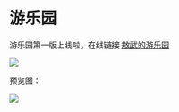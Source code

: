 # 游乐园

游乐园第一版上线啦，在线链接 [敖武的游乐园](https://playground.fudongdong.com/)

![](https://0.z.wiki/images/20220320/edcd158bc489438e8c37dc430de6083e.png?x-oss-process=style/z.wiki)

预览图：

![](https://2.z.wiki/autoupload/2022-05-02/88ed1478031a4ae9894289b25534e7d1.image.png)




